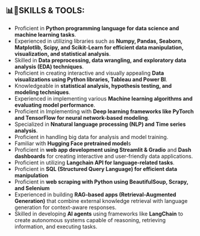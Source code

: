 ## **📊🧠SKILLS & TOOLS:**

- Proficient in **Python programming language for data science and machine learning tasks**.
- Experienced in utilizing libraries such as **Numpy, Pandas, Seaborn, Matplotlib, Scipy, and Scikit-Learn for 
efficient data manipulation, visualization, and statistical analysis**.
- Skilled in **Data preprocessing, data wrangling, and exploratory data analysis (EDA) techniques**.
- Proficient in creating interactive and visually appealing **Data visualizations using Python libraries, Tableau 
and Power BI**.
- Knowledgeable in **statistical analysis, hypothesis testing, and modeling techniques**.
- Experienced in implementing various **Machine learning algorithms and evaluating model performance**.
- Proficient in Implementing with **Deep learning frameworks like PyTorch and TensorFlow for neural network-based modeling**.
- Specialized in **Nnatural language processing (NLP) and Time series analysis**.
- Proficient in handling big data for analysis and model training.
- Familiar with **Hugging Face pretrained model**s
- Proficient in **web app development using Streamlit & Gradio** and **Dash dashboards** for creating interactive and user-friendly data applications.
- Proficient in utilizing **Langchain API for language-related tasks**.
- Proficient in **SQL (Structured Query Language) for efficient data manipulation**
- Proficient in **web scraping with Python using BeautifulSoup, Scrapy, and Selenium**
- Experienced in building **RAG-based apps (Retrieval-Augmented Generation)** that combine external knowledge retrieval with language generation for context-aware responses.
- Skilled in developing **AI agents** using frameworks like **LangChain** to create autonomous systems capable of reasoning, retrieving information, and executing tasks.
